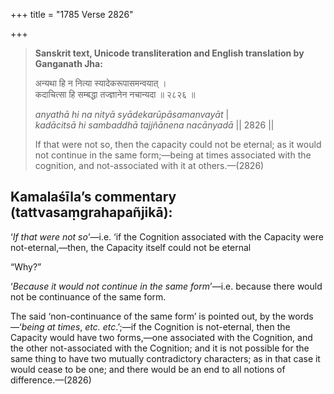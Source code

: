+++
title = "1785 Verse 2826"

+++
> **Sanskrit text, Unicode transliteration and English translation by Ganganath Jha:** 
>
> अन्यथा हि न नित्या स्यादेकरूपासमन्वयात् ।  
> कदाचित्सा हि सम्बद्धा तज्ज्ञानेन नचान्यदा ॥ २८२६ ॥ 
>
> *anyathā hi na nityā syādekarūpāsamanvayāt* \|  
> *kadācitsā hi sambaddhā tajjñānena nacānyadā* \|\| 2826 \|\| 
>
> If that were not so, then the capacity could not be eternal; as it would not continue in the same form;—being at times associated with the cognition, and not-associated with it at others.—(2826)



## Kamalaśīla’s commentary (tattvasaṃgrahapañjikā):

‘*If that were not so*’—i.e. ‘if the Cognition associated with the Capacity were not-eternal,—then, the Capacity itself could not be eternal

“Why?”

‘*Because it would not continue in the same form*’—i.e. because there would not be continuance of the same form.

The said ‘non-continuance of the same form’ is pointed out, by the words—‘*being at times*, *etc. etc*.’;—if the Cognition is not-eternal, then the Capacity would have two forms,—one associated with the Cognition, and the other not-associated with the Cognition; and it is not possible for the same thing to have two mutually contradictory characters; as in that case it would cease to be one; and there would be an end to all notions of difference.—(2826)


